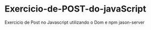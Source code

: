 # Exercicio-de-POST-do-javaScript
Exercicio de Post no Javascript utilizando o Dom e npm jason-server
